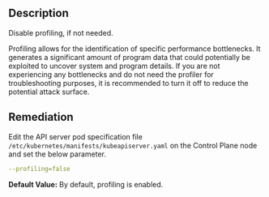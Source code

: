 ## Description

Disable profiling, if not needed.

Profiling allows for the identification of specific performance bottlenecks. It generates a significant amount of program data that could potentially be exploited to uncover system and program details. If you are not experiencing any bottlenecks and do not need the profiler for troubleshooting purposes, it is recommended to turn it off to reduce the potential attack surface.

## Remediation

Edit the API server pod specification file `/etc/kubernetes/manifests/kubeapiserver.yaml` on the Control Plane node and set the below parameter.
```yaml
--profiling=false
```

**Default Value:** By default, profiling is enabled.